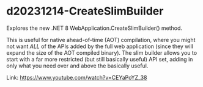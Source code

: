 # d20231214-CreateSlimBuilder
Explores the new .NET 8 WebApplication.CreateSlimBuilder() method.

This is useful for native ahead-of-time (AOT) compilation, where you might not want *ALL* of the APIs added by the full web application (since they will expand the size of the AOT compiled binary). The slim builder allows you to start with a far more restricted (but still basically useful) API set, adding in only what you need over and above the basically useful.

Link: https://www.youtube.com/watch?v=CEYaPoYZ_38

